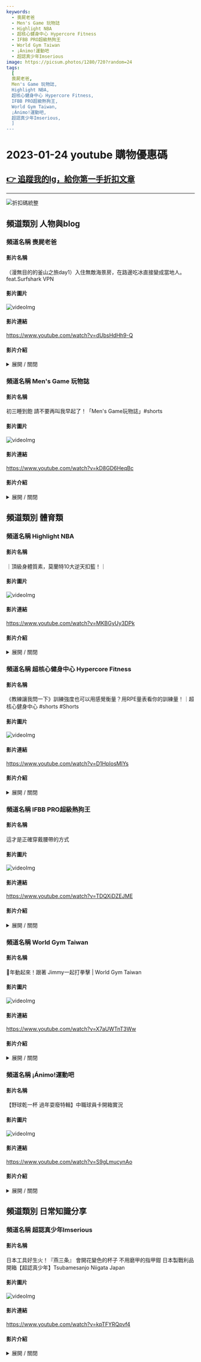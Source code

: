 ```yaml
---
keywords:
  - 喪屍老爸
  - Men's Game 玩物誌
  - Highlight NBA
  - 超核心健身中心 Hypercore Fitness
  - IFBB PRO超級熱狗王
  - World Gym Taiwan
  - ¡Ánimo!運動吧
  - 超認真少年Imserious
image: https://picsum.photos/1280/720?random=24
tags:
  [
  喪屍老爸,
  Men's Game 玩物誌,
  Highlight NBA,
  超核心健身中心 Hypercore Fitness,
  IFBB PRO超級熱狗王,
  World Gym Taiwan,
  ¡Ánimo!運動吧,
  超認真少年Imserious,
  ]
---
```


# 2023-01-24 youtube 購物優惠碼
## [:point_right: 追蹤我的Ig，給你第一手折扣文章](https://www.instagram.com/__yeahpay/)
------

![折扣碼統整](https://picsum.photos/1280/720?random=24)

## 頻道類別 人物與blog
### 頻道名稱 喪屍老爸
#### 影片名稱
（漫無目的的釜山之旅day1）入住無敵海景房，在路邊吃冰直接變成當地人。feat.Surfshark VPN
#### 影片圖片
![videoImg](https://i.ytimg.com/vi/dUbsHdHh9-Q/maxresdefault.jpg)
#### 影片連結
https://www.youtube.com/watch?v=dUbsHdHh9-Q
#### 影片介紹
<details>
<summary>展開 / 關閉</summary>
<p>透過以下網址獲得Surfshark VPN：https://surfshark.deals/walkerdad</p>
<p>輸入折扣碼：walkerdad，可以馬上獲得「1.7折」優惠和免費使用3個月喔!</p>
<p>有了Surfshark VPN不管今天人在哪裡收可以收看到想要看的節目，</p>
<p>除了追劇以外，</p>
<p>Surfshark還有嚴格的隱私政策，</p>
<p>它不會追蹤你在網路上的行為，</p>
<p>會保護你的個人訊息，</p>
<p>所以你可以放心使用哦!</p>
<p>之前還沒接觸過VPN真的不知道原來這個東西這麼好用，</p>
<p>只要認識了它，</p>
<p>它絕對會成為你生活中得力的小幫手。</p>
<p>每週二四六晚上18:30準時上片~</p>
<p>訂閱喪屍老爸：https://goo.gl/Dsyej5</p>
<p>訂閱喪屍老爸生活頻道：https://is.gd/InjMrh</p>
<p>喪屍老爸FB：https://www.facebook.com/walkerdad1228</p>
<p>喪屍老爸IG：https://www.instagram.com/walkerdad1228/</p>
<p>Joanne（橙媽）IG：https://www.instagram.com/joan19990627/</p>
<p>商案合作：請查看簡介</p>
<p>微電影：https://goo.gl/tA7WGq</p>
<p>狀況劇：https://goo.gl/jD65hB</p>
<p>蜘蛛女孩 Spider Girl：https://is.gd/KPKMfR</p>
<p>搞笑系列：https://goo.gl/MV3iTT</p>
<p>飯店系列：https://is.gd/3vI0ws</p>
<p>開箱系列：https://goo.gl/BQAbKR</p>
<p>美食系列：https://goo.gl/hAEjHn</p>
<p>日常系列：https://goo.gl/tTfGx2</p>
<p>廢到笑系列：https://goo.gl/VMajeF</p>
<p>北海道之旅：https://goo.gl/GMxYoe</p>
<p>東京之旅：https://pse.is/NRVCY</p>
<p>挑戰系列：https://is.gd/EtjO0r</p>
<p>整人系列：https://is.gd/LfkM1A</p>
<p>橙橙廚房：https://is.gd/OnIuzb</p>
<p>彤彤廚房：https://is.gd/fkksAz</p>
<p>橙爸廚房：https://is.gd/bp9z1K</p>
</details>



### 頻道名稱 Men's Game 玩物誌
#### 影片名稱
初三睡到飽  請不要再叫我早起了！「Men's Game玩物誌」#shorts
#### 影片圖片
![videoImg](https://i.ytimg.com/vi/kD8GD6HeqBc/maxresdefault.jpg)
#### 影片連結
https://www.youtube.com/watch?v=kD8GD6HeqBc
#### 影片介紹
<details>
<summary>展開 / 關閉</summary>
<p>成為這個頻道的會員並獲得獎勵：</p>
<p>https://www.youtube.com/channel/UCmPxUduEw4oLFvzidCaRuTg/join</p>
<p>更多影片歡迎參考我的頻道分類清單</p>
<p>雲南探險之旅        http://bit.ly/2PU7bdM</p>
<p>川西之旅 全集       http://bit.ly/2UkCX74</p>
<p>台 灣 人 行大陸     http://bit.ly/2KYvB2f</p>
<p>電    競    開  箱     http://bit.ly/2E6FZCM</p>
<p>型 男 養 成 日記    http://bit.ly/2McGr4o</p>
<p>Travel 旅遊系列     https://goo.gl/nTwvTK</p>
<p>English subtitles    http://bit.ly/2PCXYXb</p>
<p>在Men’s Game 官方商店</p>
<p>(台灣)  https://www.niceshop.me/pages/mens-game</p>
<p>買單記得要輸入折扣碼 MensGame95ever 指定商品可打95折</p>
<p>其它Men's Game影音平台</p>
<p>✩ 微博 -        http://www.weibo.com/5098991826 ( 官方 )</p>
<p>✩ Twitter       https://twitter.com/mensgametw ( 官方 )</p>
<p>✩ FaceBook https://www.facebook.com/mensgametw/  ( 官方 )</p>
<p>✩ Instagram  https://www.instagram.com/mensgametw/  ( 官方 )</p>
<p>✩ Men's Game 後花園  http://bit.ly/2NEKLfA</p>
<p>✩ Telegram  https://t.me/mensgametw (官方)</p>
<p>其它未寫到之上架平台皆非Men's Game官方直營或授權，Men's Game 於台灣及中國大陸皆申請註冊商標，所有合作相關事宜請與本工作室聯絡，如有侵權行為，Men's Game將提出法律途徑以保障權益。</p>
<p>✩ 如果您有信件需要寄送給我們請寄到以下收件地址</p>
<p>Men’s Game Studio 工作室 (郵件收發地址)</p>
<p>Email:  mensgametw@gmail.com</p>
<p>新北市新莊區中正路213號7樓 +886-2-25230234</p>
<p>7F., No. 213, Zhongzheng Rd., Xinzhuang Dist., New Taipei City, Taiwan (R.O.C.)</p>
</details>


## 頻道類別 體育類
### 頻道名稱 Highlight NBA
#### 影片名稱
｜頂級身體質素，莫蘭特10大逆天扣籃！｜
#### 影片圖片
![videoImg](https://i.ytimg.com/vi/MKBGyUy3DPk/maxresdefault.jpg)
#### 影片連結
https://www.youtube.com/watch?v=MKBGyUy3DPk
#### 影片介紹
<details>
<summary>展開 / 關閉</summary>
<p>-成為這個頻道的會員並獲得獎勵：</p>
<p>https://www.youtube.com/channel/UC9r5SR5V8-YS4_I3T_0VezA/join</p>
<p>-歡迎大家到以下網站選購 ：https://SportzCases.com</p>
<p>-使用優惠代碼為：HighlightNBA</p>
<p>-謝謝大家觀看，按下訂閱已便觀看更多精彩影片。</p>
<p>-希望大家讚好短片。</p>
<p>-你們的支持是我的動力！</p>
<p>-以上影片只是剪輯用途。</p>
<p>-以下是我的FaceBook 專頁希望大家讚好：https://www.facebook.com/highlightnba/</p>
<p>以上影片如有侵權，請聯繫我們定必刪除</p>
</details>



### 頻道名稱 超核心健身中心 Hypercore Fitness
#### 影片名稱
《教練讓我問一下》訓練強度也可以用感覺衡量？用RPE量表看你的訓練量！｜超核心健身中心 #shorts #Shorts
#### 影片圖片
![videoImg](https://i.ytimg.com/vi/D1HpIosMIYs/maxresdefault.jpg)
#### 影片連結
https://www.youtube.com/watch?v=D1HpIosMIYs
#### 影片介紹
<details>
<summary>展開 / 關閉</summary>
<p>📌 超核心好康道相報 📌</p>
<p>📢 現在不用訂閱會籍，也能到超核心上教練課啦！</p>
<p>每次教練課還能擁有「前後一小時」的場館使用權限</p>
<p>上一次教練課就能有「三個小時」的訓練時間🔥</p>
<p>首購優惠進行中，第一次購買 4 堂教練課</p>
<p>還可以享有 1680 / 堂的優惠（原價 2880 / 堂）！</p>
<p>立即預約諮詢教練課 👉🏻 https://bit.ly/3AJlpFT</p>
<p>📍 超核心官方網站　｜https://hypercore.com.tw/blogs</p>
<p>📍 超核心 Instagram｜https://lihi1.com/Pd6mG/youtube</p>
<p>📍 超核心 Facebook ｜https://lihi1.com/nVKTB/youtube</p>
<p>🔥 訂閱超核心頻道　｜ https://www.youtube.com/c/HYPERCORE</p>
<p>🔥 加入會員支持我們｜https://www.youtube.com/channel/UCL1w...</p>
<p>🔥 超核心場館資訊    ｜ https://hypercore.com.tw/gym</p>
<p>🔥 超核心全新 APP   ｜ https://onelink.to/z3u8kz （在手機點選）</p>
<p>👉🏻 立即領取單次場館體驗｜https://hypercore.com.tw/free-trial</p>
<p>👉🏻 馬上預約體驗教練課    ｜https://hypercore.com.tw/book_a_consultation</p>
<p>📍 超核心線上課程</p>
<p>🍀 超核心 x 楊承樺「運動者必知的運動營養學」線上課程強勢登場！🍀</p>
<p>還有最後優惠價👉🏻https://bit.ly/3Au6kZD</p>
<p>點我看課程介紹👉🏻https://bit.ly/3cbeCeV</p>
<p>💡「胸、背、肩腿完整訓練動作庫」正式開課啦！好評熱賣中！💡</p>
<p>立即查看課程資訊👉🏻https://bit.ly/3MAR7Il</p>
<p>三分鐘學會啞鈴划船👉🏻https://bit.ly/3tnYrAy</p>
<p>💡「壺鈴怎麼練？ 最完整的壺鈴線上課程」 超核心全新單元開課啦！💡</p>
<p>更多資訊👉🏻https://bit.ly/3Mq1P4F</p>
<p>💡《你的遠端私人教練，從零開始的增肌訓練課程》💡</p>
<p>https://lihi1.com/RKqL9/shorts</p>
<p>🚩超核心專屬合作優惠🚩</p>
<p>選購 Inseed 益喜氏益生菌，結帳時輸入代碼「hypercore」</p>
<p>即可免費享有價值$2,460的全套益生菌旅行組 (每人一套）</p>
<p>專屬連結 👉🏻👉🏻 https://lihi1.com/O5URe/shorts</p>
<p>✉️合作洽談聯繫信箱 contact@hypercore.com.tw</p>
</details>



### 頻道名稱 IFBB PRO超級熱狗王
#### 影片名稱
這才是正確穿戴腰帶的方式
#### 影片圖片
![videoImg](https://i.ytimg.com/vi/TDQXiDZEJME/maxresdefault.jpg)
#### 影片連結
https://www.youtube.com/watch?v=TDQXiDZEJME
#### 影片介紹
<details>
<summary>展開 / 關閉</summary>
<p>(熱狗王折扣碼：hotdogking)</p>
<p>白色戀人</p>
<p>https://hotdogkingtw2021.shoplineapp.com/</p>
<p>👕 TEAMJOINED</p>
<p>https://www.teamjoined.com.tw/</p>
<p>💊守衛者 GUARD</p>
<p>https://www.gd.com.tw/</p>
<p>🥛 MARS戰神乳清</p>
<p>https://www.marstw.com/</p>
<p>💪🏽 VERSA GRIPPS神級三合一拉力帶</p>
<p>https://www.versagripps.tw/</p>
<p>鈿宗 POGO CBD</p>
<p>https://www.pogocbd.com/</p>
<p>訂閱頻道追超級熱狗王</p>
<p>https://ppt.cc/fQcd9x</p>
<p>追蹤超級熱狗王 fellow大小事</p>
<p> ► Facebook https://www.facebook.com/superJymJack/</p>
<p> ► Instagram https://www.instagram.com/ackj0301_ifbbpro/</p>
</details>



### 頻道名稱 World Gym Taiwan
#### 影片名稱
🐰年動起來！跟著 Jimmy一起打拳擊 | World Gym Taiwan
#### 影片圖片
![videoImg](https://i.ytimg.com/vi/X7aUWTnT3Ww/maxresdefault.jpg)
#### 影片連結
https://www.youtube.com/watch?v=X7aUWTnT3Ww
#### 影片介紹
<details>
<summary>展開 / 關閉</summary>
<p>兔年跟著老師動起來！</p>
<p>完整版連結</p>
<p>👉https://worldgym.page.link/qX9F</p>
<p>✨立即下載WG ONLINE體驗https://worldgym.page.link/D6dK</p>
<p>非俱樂部會員👉享有30天影音免費體驗</p>
<p>俱樂部會員👉可享90天影音免費體驗</p>
<p>✨無運動經驗者的最佳入門線上運動APP👍</p>
<p>✨有運動習慣者，透過高強度運動課程，進步更快速🥰</p>
<p>✨6大主題、17種類型，World Gym 專業團隊規劃設計</p>
<p>重訓、有氧、伸展、瑜珈冥想、訓練營、實況團課，最受歡迎的6大運動主題提供您最豐富的線上影音運動課程，影音內容皆由資深教官與超強師資團隊規劃設計，數百支健身教學影片、週週更新專業影片，讓您隨時隨地揮灑汗水，擁有專屬教練、打造專業個人訓練計畫，像親臨俱樂部運動一樣精彩，同時可搭配 MYZONE心率系統使用，以科學運動出發，打造更有效率的訓練模式🥊。</p>
<p>👉數百支健身教學影片</p>
<p>👉週週更新專業影片</p>
<p>👉World Gym 專屬課程直播</p>
<p>👉知名老師線上授課</p>
<p>👉隨時隨地擁有專屬教練</p>
<p>👉打造專業個人訓練計畫</p>
<p>👉獨家MYZONE心率系統</p>
<p>🥊支援 MYZONE心率系統，可配對 MYZONE心率帶及MZ-SWITCH</p>
<p>✅設定運動目標，有效率的訓練</p>
<p>✅準確掌握燃燒卡路里、心跳率</p>
<p>✅簡單易懂顏色顯示，即時努力</p>
<p>✅和朋友一起挑戰，進步更快速</p>
<p>#WorldGym #WorldGymFitness</p>
<p>----World Gym Taiwan 網路平台-----</p>
<p>▶️LINE：https://page.line.me/ucr1132b 接收最新優惠活動、好康優惠</p>
<p>▶️FB：https://www.facebook.com/worldgymtaiwan/</p>
<p>加入粉絲團才不會錯過，萵苣各大活動、好禮放送、趣味圖片</p>
<p>▶️IG：https://www.instagram.com/worldgymtaiwan</p>
<p>追蹤就是賺到，教練們的健康養眼照都在這裡</p>
<p>▶️Blog：https://bit.ly/2C3cEvi</p>
<p>分享健康食物、減肥瘦身、運動教學文章</p>
</details>



### 頻道名稱 ¡Ánimo!運動吧
#### 影片名稱
【野球乾一杯   過年耍廢特輯】中職球員卡開箱實況
#### 影片圖片
![videoImg](https://i.ytimg.com/vi/S9gLmucynAo/maxresdefault.jpg)
#### 影片連結
https://www.youtube.com/watch?v=S9gLmucynAo
#### 影片介紹
<details>
<summary>展開 / 關閉</summary>
<p>《野球乾一杯》團隊過年也要放假去啦，總不可能大家放十天我們還要努力上片……不過放假前還是努力剪了支片，雖然內容就跟我們現在一樣不知所云，但就祝大家兔年全部喝到吐，年後有抽到阿強卡的都可以來換一杯shot，乾杯！</p>
<p>#Ánimo運動吧 #野球乾一杯 #八十八顆芭樂籽 #阿強 #棒球 #幹話 #梔梔 #啾啾麥 #球員卡 #中華職棒 #CPBL </p>
<p>【新春斂財業配時間】</p>
<p>中年大叔旅行不可或缺的SOAR GEAR襪子，快乾彈性纖維，長時間保持乾爽舒適；8mm 超厚避震氣墊棉圈，增加散熱效能與活動延展性； Protimo 抗菌纖維 99.9% 長效抗菌除臭……</p>
<p>寫那麼多，只是要跟你說現在輸入乾一杯專屬優惠碼「Balazwolf2023」即可得到85折優惠價，一雙只要370元 (原價435元)！正在喝醉或從除夕到現在還沒醒過來的，立馬醉漢灑錢模式買起來：https://www.soargear.co/</p>
<p>其他令你想乾更多杯的影片立馬欣賞！</p>
<p>◎WBC乾一杯！義大利篇：https://youtu.be/N3WFQsGJfqw</p>
<p>◎2023年初冥燈大預測：https://youtu.be/gyhCqZad-W8</p>
<p>◎WBC乾一杯！荷蘭篇：https://youtu.be/6xFkH2GCQlI</p>
<p>◎台中見面會乾杯實錄： https://youtu.be/HkDMdBtX4Vk</p>
<p>◎老鷹小鷹都來乾一杯：https://youtu.be/vnkY_ccL7R0</p>
<p>==關於Ánimo運動吧== </p>
<p>【訂閱Ánimo運動吧頻道】https://reurl.cc/pkK0r</p>
<p>【Ánimo運動吧粉絲專頁】https://www.facebook.com/Animo321/</p>
<p>【Ánimo運動吧IG】https://www.instagram.com/animo_tw/</p>
<p>【訂購Ánimo運動吧 野球乾一杯商品】https://shopee.tw/shop/406550364/</p>
<p>#看完請幫Ánimo運動吧分享影片還有按讚</p>
<p>#好勢媒體 #體育 #台灣  </p>
<p>《未經���意不得使用、翻攝、下載重製或嵌入Ánimo運動吧以外之平台》</p>
</details>


## 頻道類別 日常知識分享
### 頻道名稱 超認真少年Imserious
#### 影片名稱
日本工具好生火！『燕三条』 會開花變色的杯子 不用磨甲的指甲鉗 日本製戰利品開箱【超認真少年】Tsubamesanjo Niigata Japan
#### 影片圖片
![videoImg](https://i.ytimg.com/vi/kpTFYRQpvf4/maxresdefault.jpg)
#### 影片連結
https://www.youtube.com/watch?v=kpTFYRQpvf4
#### 影片介紹
<details>
<summary>展開 / 關閉</summary>
<p>日本自由行 男性購物行程 女生也會買得很開心</p>
<p>另類私房景點「日本工藝之都 新潟燕三条」</p>
<p>#日本旅遊 #西餐餐具  #日本 </p>
<p>【發票怪獸】</p>
<p>1/25 發票開獎日，快下載超可愛、超多優惠的發票怪獸APP</p>
<p>不只可掃電子發票，還可掃傳統發票，超好掃！</p>
<p>不管發票有中沒中，都可以累積怪獸幣，讓你到商城抽好禮，有機會抽中iPhone 14</p>
<p>現在輸入邀請碼「IMSERIOU」加入發票怪獸，可馬上拿100怪獸幣！</p>
<p>趕快來下載吧 👉 https://friendo.page.link/RrtLdbWWaoXSJ5pq6</p>
<p>@qmonsters 發票怪獸</p>
<p>#發票怪獸  #發票對獎</p>
<p>0:00-0:39 開場</p>
<p>0:39-1:06 前言</p>
<p>1:06-1:45 日本新潟</p>
<p>1:45-2:36 村の鍛治屋/名片盒&鈦製組裝爐</p>
<p>2:36-2:48 "新潟"車站</p>
<p>2:48-3:13 "燕三条"車站</p>
<p>3:13-3:23 菊利久/菜刀</p>
<p>3:23-4:03 藤次郎/菜刀</p>
<p>4:03-5:04 台屋の器/柴魚刨刀</p>
<p>5:04-5:55 窯創り/鈦合金二重構造保溫杯</p>
<p>5:55-6:50 SUS Gallery/鈦金屬紅酒杯</p>
<p>6:50-10:39 玉川堂/百年鎚起銅器</p>
<p>10:39-11:19 發票怪獸</p>
<p>11:19-12:09 "燕三条"歷史</p>
<p>12:09-12:38 山崎金屬工業/九十週年諾貝爾獎選用餐具</p>
<p>12:38-12:58 M.STYLE/不鏽鋼筷</p>
<p>12:58-13:33 新越金網/鍍錫酒器</p>
<p>13:33-15:02 KEIBA/鉗子三兄弟</p>
<p>15:02-15:09 KEIBA/粉色限定斜口鉗</p>
<p>15:09-15:21 KEIBA/夜光斜口鉗</p>
<p>15:22-15:44 村の鍛治屋/刨絲器</p>
<p>15:44-16:24 Maruto/指甲鉗旅行組</p>
<p>16:24-16:40 "KEIBA"歷史</p>
<p>16:40-17:13 KEIBA/特殊手工具</p>
<p>17:23-18:25 結語</p>
<p>18:25-18:58 花絮</p>
<p>成為這個頻道的會員並獲得獎勵：</p>
<p>https://www.youtube.com/channel/UCckzc03-ycrpB1XIUfRhpnw/join</p>
<p>成為頻道會員並獲得獎勵：https://pse.is/3wrt9m</p>
<p>💥官方周邊商城💥：https://shope.ee/4zttGXIWis</p>
<p>【超認真少年IG】https://www.instagram.com/imseriou</p>
<p>【超認真少年FB】https://www.facebook.com/Imseriou</p>
<p>【工業技術交流平台】https://www.facebook.com/groups/imseriou</p>
<p>【熱門影片】</p>
<p>「空壓機」-基礎示範教學，原來每個家裡都要買一台空壓機 How to use Air compressor</p>
<p>https://youtu.be/Wghd4LpM6DE</p>
<p>認識CNC基礎教學!開箱德國上億元神獸級CNC！ 台中精機【隱形工廠】What's CNC?</p>
<p>https://youtu.be/KZ0lIzlYHw4</p>
<p>五金行連女兒都賣？台灣五金行攻略 Taiwan Hardware Store</p>
<p>https://youtu.be/_Y0jLEeENp8</p>
<p>千金入贅！哪家公司開出最高薪 挖角超認真？揭曉！工具機展下集【超認真少年】</p>
<p>https://youtu.be/f0lWUPiUDnw</p>
<p>驚喜入贅第二彈！岳父前直接帶走千金看未來大事業 【超認真少年】KITAGAWA Machine Tool & Chuck</p>
<p>https://youtu.be/47cGn20vv5s</p>
</details>
